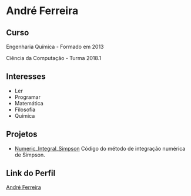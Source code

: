 # André Ferreira

## Curso

Engenharia Química - Formado em 2013

Ciência da Computação - Turma 2018.1

## Interesses

- Ler
- Programar
- Matemática
- Filosofia
- Química

## Projetos

- [Numeric_Integral_Simpson](https://github.com/Snakedark/Numeric_Integral_Simpson) Código do método de integração numérica de Simpson.

## Link do Perfil
 
[André Ferreira](https://github.com/Snakedark)
